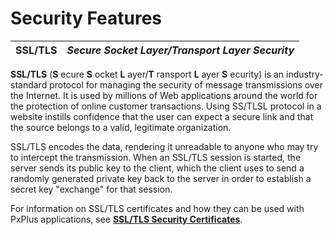 # Security Features

**SSL/TLS** |  **_Secure Socket Layer/Transport Layer Security_**  
---|---  
  
**SSL/TLS** (**S** ecure **S** ocket **L** ayer/**T** ransport **L** ayer **S** ecurity) is an industry-standard protocol for managing the security of message transmissions over the Internet. It is used by millions of Web applications around the world for the protection of online customer transactions. Using SS/TLSL protocol in a website instills confidence that the user can expect a secure link and that the source belongs to a valid, legitimate organization.

SSL/TLS encodes the data, rendering it unreadable to anyone who may try to intercept the transmission. When an SSL/TLS session is started, the server sends its public key to the client, which the client uses to send a randomly generated private key back to the server in order to establish a secret key "exchange" for that session.

For information on SSL/TLS certificates and how they can be used with PxPlus applications, see **[SSL/TLS Security Certificates](../../../ssl_tls_certificates.md)**.
